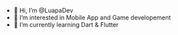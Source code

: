 - 👋 Hi, I’m @LuapaDev
- 👀 I’m interested in Mobile App and Game developement
- 🌱 I’m currently learning Dart & Flutter

